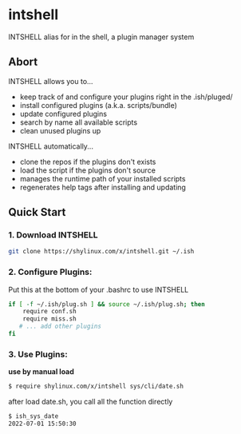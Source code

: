 # intshell
INTSHELL alias for in the shell, a plugin manager system

## Abort

INTSHELL allows you to...

- keep track of and configure your plugins right in the .ish/pluged/
- install configured plugins (a.k.a. scripts/bundle)
- update configured plugins
- search by name all available scripts
- clean unused plugins up

INTSHELL automatically...

- clone the repos if the plugins don't exists
- load the script if the plugins don't source
- manages the runtime path of your installed scripts
- regenerates help tags after installing and updating

## Quick Start
### 1. Download INTSHELL

```sh
git clone https://shylinux.com/x/intshell.git ~/.ish
```

### 2. Configure Plugins:
Put this at the bottom of your .bashrc to use INTSHELL
```sh
if [ -f ~/.ish/plug.sh ] && source ~/.ish/plug.sh; then
    require conf.sh
    require miss.sh
   # ... add other plugins
fi

```

### 3. Use Plugins:
**use by manual load**
```sh
$ require shylinux.com/x/intshell sys/cli/date.sh
```

after load date.sh, you call all the function directly
```sh
$ ish_sys_date
2022-07-01 15:50:30
```
